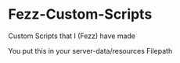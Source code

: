 # Fezz-Custom-Scripts
Custom Scripts that I (Fezz) have made

You put this in your server-data/resources Filepath
